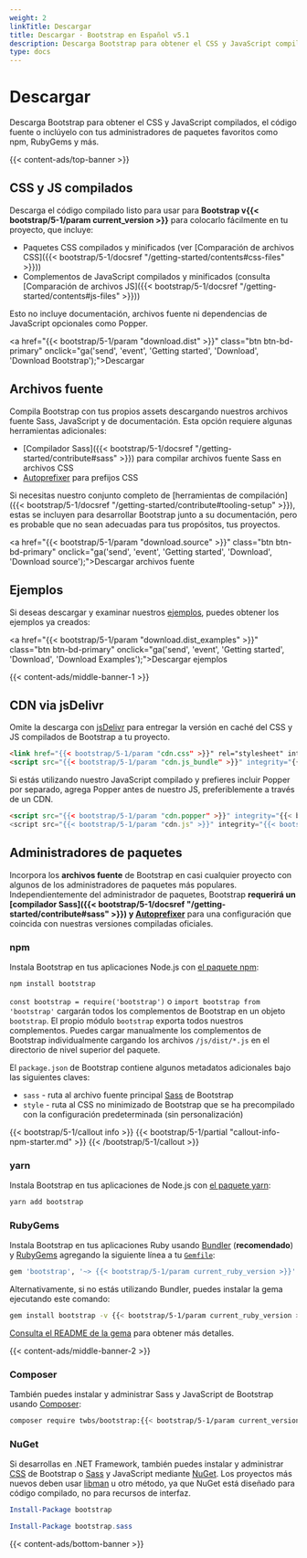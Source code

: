 ```yaml
---
weight: 2
linkTitle: Descargar
title: Descargar · Bootstrap en Español v5.1
description: Descarga Bootstrap para obtener el CSS y JavaScript compilados, el código fuente o inclúyelo con tus administradores de paquetes favoritos como npm, RubyGems y más.
type: docs
---
```


# Descargar

Descarga Bootstrap para obtener el CSS y JavaScript compilados, el código fuente o inclúyelo con tus administradores de paquetes favoritos como npm, RubyGems y más.

{{< content-ads/top-banner >}}

## CSS y JS compilados

Descarga el código compilado listo para usar para **Bootstrap v{{< bootstrap/5-1/param current_version >}}** para colocarlo fácilmente en tu proyecto, que incluye:

- Paquetes CSS compilados y minificados (ver [Comparación de archivos CSS]({{< bootstrap/5-1/docsref "/getting-started/contents#css-files" >}}))
- Complementos de JavaScript compilados y minificados (consulta [Comparación de archivos JS]({{< bootstrap/5-1/docsref "/getting-started/contents#js-files" >}}))

Esto no incluye documentación, archivos fuente ni dependencias de JavaScript opcionales como Popper.

<a href="{{< bootstrap/5-1/param "download.dist" >}}" class="btn btn-bd-primary" onclick="ga('send', 'event', 'Getting started', 'Download', 'Download Bootstrap');">Descargar</a>

## Archivos fuente

Compila Bootstrap con tus propios assets descargando nuestros archivos fuente Sass, JavaScript y de documentación. Esta opción requiere algunas herramientas adicionales:

- [Compilador Sass]({{< bootstrap/5-1/docsref "/getting-started/contribute#sass" >}}) para compilar archivos fuente Sass en archivos CSS
- [Autoprefixer](https://github.com/postcss/autoprefixer) para prefijos CSS

Si necesitas nuestro conjunto completo de [herramientas de compilación]({{< bootstrap/5-1/docsref "/getting-started/contribute#tooling-setup" >}}), estas se incluyen para desarrollar Bootstrap junto a su documentación, pero es probable que no sean adecuadas para tus propósitos, tus proyectos.

<a href="{{< bootstrap/5-1/param "download.source" >}}" class="btn btn-bd-primary" onclick="ga('send', 'event', 'Getting started', 'Download', 'Download source');">Descargar archivos fuente</a>

## Ejemplos

Si deseas descargar y examinar nuestros [ejemplos](https://getbootstrap.com/docs/5.1/examples/), puedes obtener los ejemplos ya creados:

<a href="{{< bootstrap/5-1/param "download.dist_examples" >}}" class="btn btn-bd-primary" onclick="ga('send', 'event', 'Getting started', 'Download', 'Download Examples');">Descargar ejemplos</a>

{{< content-ads/middle-banner-1 >}}

## CDN via jsDelivr

Omite la descarga con [jsDelivr](https://www.jsdelivr.com/) para entregar la versión en caché del CSS y JS compilados de Bootstrap a tu proyecto.

```html
<link href="{{< bootstrap/5-1/param "cdn.css" >}}" rel="stylesheet" integrity="{{< bootstrap/5-1/param "cdn.css_hash" >}}" crossorigin="anonymous">
<script src="{{< bootstrap/5-1/param "cdn.js_bundle" >}}" integrity="{{< bootstrap/5-1/param "cdn.js_bundle_hash" >}}" crossorigin="anonymous"></script>
```

Si estás utilizando nuestro JavaScript compilado y prefieres incluir Popper por separado, agrega Popper antes de nuestro JS, preferiblemente a través de un CDN.

```html
<script src="{{< bootstrap/5-1/param "cdn.popper" >}}" integrity="{{< bootstrap/5-1/param "cdn.popper_hash" >}}" crossorigin="anonymous"></script>
<script src="{{< bootstrap/5-1/param "cdn.js" >}}" integrity="{{< bootstrap/5-1/param "cdn.js_hash" >}}" crossorigin="anonymous"></script>
```

## Administradores de paquetes

Incorpora los **archivos fuente** de Bootstrap en casi cualquier proyecto con algunos de los administradores de paquetes más populares. Independientemente del administrador de paquetes, Bootstrap **requerirá un [compilador Sass]({{< bootstrap/5-1/docsref "/getting-started/contribute#sass" >}}) y [Autoprefixer](https://github.com/postcss/autoprefixer)** para una configuración que coincida con nuestras versiones compiladas oficiales.

### npm

Instala Bootstrap en tus aplicaciones Node.js con [el paquete npm](https://www.npmjs.com/package/bootstrap):

```sh
npm install bootstrap
```

`const bootstrap = require('bootstrap')` o `import bootstrap from 'bootstrap'` cargarán todos los complementos de Bootstrap en un objeto `bootstrap`.
El propio módulo `bootstrap` exporta todos nuestros complementos. Puedes cargar manualmente los complementos de Bootstrap individualmente cargando los archivos `/js/dist/*.js` en el directorio de nivel superior del paquete.

El `package.json` de Bootstrap contiene algunos metadatos adicionales bajo las siguientes claves:

- `sass` - ruta al archivo fuente principal [Sass](https://sass-lang.com/) de Bootstrap
- `style` - ruta al CSS no minimizado de Bootstrap que se ha precompilado con la configuración predeterminada (sin personalización)

{{< bootstrap/5-1/callout info >}}
{{< bootstrap/5-1/partial "callout-info-npm-starter.md" >}}
{{< /bootstrap/5-1/callout >}}

### yarn

Instala Bootstrap en tus aplicaciones de Node.js con [el paquete yarn](https://yarnpkg.com/en/package/bootstrap):

```sh
yarn add bootstrap
```

### RubyGems

Instala Bootstrap en tus aplicaciones Ruby usando [Bundler](https://bundler.io/) (**recomendado**) y [RubyGems](https://rubygems.org/) agregando la siguiente línea a tu [`Gemfile`](https://bundler.io/gemfile.html):

```ruby
gem 'bootstrap', '~> {{< bootstrap/5-1/param current_ruby_version >}}'
```

Alternativamente, si no estás utilizando Bundler, puedes instalar la gema ejecutando este comando:

```sh
gem install bootstrap -v {{< bootstrap/5-1/param current_ruby_version >}}
```

[Consulta el README de la gema](https://github.com/twbs/bootstrap-rubygem/blob/master/README.md) para obtener más detalles.

{{< content-ads/middle-banner-2 >}}

### Composer

También puedes instalar y administrar Sass y JavaScript de Bootstrap usando [Composer](https://getcomposer.org/):

```sh
composer require twbs/bootstrap:{{< bootstrap/5-1/param current_version >}}
```

### NuGet

Si desarrollas en .NET Framework, también puedes instalar y administrar [CSS](https://www.nuget.org/packages/bootstrap/) de Bootstrap o [Sass](https://www.nuget.org/packages/bootstrap.sass/) y JavaScript mediante [NuGet](https://www.nuget.org/). Los proyectos más nuevos deben usar [libman](https://docs.microsoft.com/en-us/aspnet/core/client-side/libman/) u otro método, ya que NuGet está diseñado para código compilado, no para recursos de interfaz.

```powershell
Install-Package bootstrap
```

```powershell
Install-Package bootstrap.sass
```

{{< content-ads/bottom-banner >}}